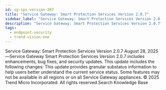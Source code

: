 ```yaml
---
id: sg-sps-version-207
title: "Service Gateway: Smart Protection Services Version 2.0.7"
sidebar_label: "Service Gateway: Smart Protection Services Version 2.0.7"
description: "Service Gateway: Smart Protection Services Version 2.0.7"
tags:
  - endpoint-security
  - trend-vision-one
---
```


 Service Gateway: Smart Protection Services Version 2.0.7 August 28, 2025—Service Gateway Smart Protection Services Version 2.0.7 includes enhancements, bug fixes, and security updates. This update includes the following changes: This update provides granular substatus information to help users better understand the current service status. Some features may not be available in all regions or on all Service Gateway appliances. © 2025 Trend Micro Incorporated. All rights reserved.Search Knowledge Base